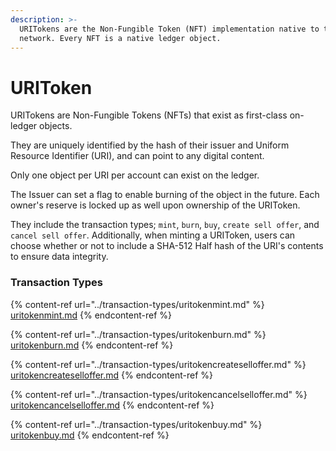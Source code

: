 ```yaml
---
description: >-
  URITokens are the Non-Fungible Token (NFT) implementation native to the
  network. Every NFT is a native ledger object.
---
```


# URIToken

URITokens are Non-Fungible Tokens (NFTs) that exist as first-class on-ledger objects.

They are uniquely identified by the hash of their issuer and Uniform Resource Identifier (URI), and can point to any digital content.

Only one object per URI per account can exist on the ledger.

The Issuer can set a flag to enable burning of the object in the future. Each owner's reserve is locked up as well upon ownership of the URIToken.

They include the transaction types; `mint`, `burn`, `buy`, `create sell offer`, and `cancel sell offer`. Additionally, when minting a URIToken, users can choose whether or not to include a SHA-512 Half hash of the URI's contents to ensure data integrity.

### Transaction Types

{% content-ref url="../transaction-types/uritokenmint.md" %}
[uritokenmint.md](../transaction-types/uritokenmint.md)
{% endcontent-ref %}

{% content-ref url="../transaction-types/uritokenburn.md" %}
[uritokenburn.md](../transaction-types/uritokenburn.md)
{% endcontent-ref %}

{% content-ref url="../transaction-types/uritokencreateselloffer.md" %}
[uritokencreateselloffer.md](../transaction-types/uritokencreateselloffer.md)
{% endcontent-ref %}

{% content-ref url="../transaction-types/uritokencancelselloffer.md" %}
[uritokencancelselloffer.md](../transaction-types/uritokencancelselloffer.md)
{% endcontent-ref %}

{% content-ref url="../transaction-types/uritokenbuy.md" %}
[uritokenbuy.md](../transaction-types/uritokenbuy.md)
{% endcontent-ref %}
